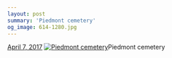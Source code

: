 ```yaml
---
layout: post
summary: 'Piedmont cemetery'
og_image: 614-1280.jpg
---
```


<p>
  <time><a href="/614">April 7, 2017</a></time>
  <a href="/614"><img src="{{ site.assets_url }}/614-640.jpg" srcset="{{ site.assets_url }}/614-320.jpg 320w, {{ site.assets_url }}/614-640.jpg 640w, {{ site.assets_url }}/614-960.jpg 960w, {{ site.assets_url }}/614-1280.jpg 1280w" sizes="(min-width: 700px) 50vw, calc(100vw - 2rem)" alt="Piedmont cemetery" /></a><span>Piedmont cemetery</span>
</p>
